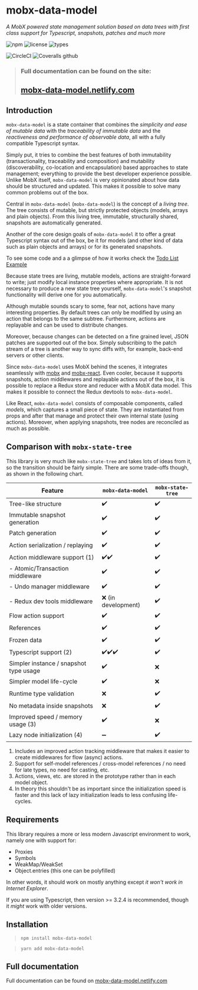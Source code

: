 # mobx-data-model

_A MobX powered state management solution based on data trees with first class support for Typescript, snapshots, patches and much more_

![npm](https://img.shields.io/npm/v/mobx-data-model.svg?style=flat-square&logo=npm)
![license](https://img.shields.io/npm/l/mobx-data-store.svg?style=flat-square)
![types](https://img.shields.io/npm/types/mobx-data-store.svg?style=flat-square&logo=typescript)

![CircleCI](https://img.shields.io/circleci/build/github/xaviergonz/mobx-data-model.svg?style=flat-square&logo=circleci)
![Coveralls github](https://img.shields.io/coveralls/github/xaviergonz/mobx-data-model.svg?style=flat-square&logo=coveralls)

> ### Full documentation can be found on the site:
>
> ## [mobx-data-model.netlify.com](https://mobx-data-model.netlify.com)

## Introduction

`mobx-data-model` is a state container that combines the _simplicity and ease of mutable data_ with the _traceability of immutable data_ and the _reactiveness and performance of observable data_, all with a fully compatible Typescript syntax.

Simply put, it tries to combine the best features of both immutability (transactionality, traceability and composition) and mutability (discoverability, co-location and encapsulation) based approaches to state management; everything to provide the best developer experience possible.
Unlike MobX itself, `mobx-data-model` is very opinionated about how data should be structured and updated.
This makes it possible to solve many common problems out of the box.

Central in `mobx-data-model` (`mobx-data-model`) is the concept of a _living tree_. The tree consists of mutable, but strictly protected objects (models, arrays and plain objects).
From this living tree, immutable, structurally shared, snapshots are automatically generated.

Another of the core design goals of `mobx-data-model` it to offer a great Typescript syntax out of the box, be it for models (and other kind of data such as plain objects and arrays) or for its generated snapshots.

To see some code and a a glimpse of how it works check the [Todo List Example](https://mobx-data-model.netlify.com/examples/todoList)

Because state trees are living, mutable models, actions are straight-forward to write; just modify local instance properties where appropriate. It is not necessary to produce a new state tree yourself, `mobx-data-model`'s snapshot functionality will derive one for you automatically.

Although mutable sounds scary to some, fear not, actions have many interesting properties.
By default trees can only be modified by using an action that belongs to the same subtree.
Furthermore, actions are replayable and can be used to distribute changes.

Moreover, because changes can be detected on a fine grained level, JSON patches are supported out of the box.
Simply subscribing to the patch stream of a tree is another way to sync diffs with, for example, back-end servers or other clients.

Since `mobx-data-model` uses MobX behind the scenes, it integrates seamlessly with [mobx](https://mobx.js.org) and [mobx-react](https://github.com/mobxjs/mobx-react).
Even cooler, because it supports snapshots, action middlewares and replayable actions out of the box, it is possible to replace a Redux store and reducer with a MobX data model.
This makes it possible to connect the Redux devtools to `mobx-data-model`.

Like React, `mobx-data-model` consists of composable components, called _models_, which captures a small piece of state. They are instantiated from props and after that manage and protect their own internal state (using actions). Moreover, when applying snapshots, tree nodes are reconciled as much as possible.

## Comparison with `mobx-state-tree`

This library is very much like `mobx-state-tree` and takes lots of ideas from it, so the transition
should be fairly simple. There are some trade-offs though, as shown in the following chart.

| Feature                                | `mobx-data-model`   | `mobx-state-tree` |
| -------------------------------------- | ------------------- | ----------------- |
| Tree-like structure                    | ✔️                  | ✔️                |
| Immutable snapshot generation          | ✔️                  | ✔️                |
| Patch generation                       | ✔️                  | ✔️                |
| Action serialization / replaying       | ✔️                  | ✔️                |
| Action middleware support (1)          | ✔️✔️                | ✔️                |
| - Atomic/Transaction middleware        | ✔️                  | ✔️                |
| - Undo manager middleware              | ✔️                  | ✔️                |
| - Redux dev tools middleware           | ❌ (in development) | ✔️                |
| Flow action support                    | ✔️                  | ✔️                |
| References                             | ✔️                  | ✔️                |
| Frozen data                            | ✔️                  | ✔️                |
| Typescript support (2)                 | ✔️✔️✔️              | ✔️                |
| Simpler instance / snapshot type usage | ✔️                  | ❌                |
| Simpler model life-cycle               | ✔️                  | ❌                |
| Runtime type validation                | ❌                  | ✔️                |
| No metadata inside snapshots           | ❌                  | ✔️                |
| Improved speed / memory usage (3)      | ✔️                  | ❌                |
| Lazy node initialization (4)           | ➖                  | ✔️                |

1. Includes an improved action tracking middleware that makes it easier to create
   middlewares for flow (async) actions.
2. Support for self-model references / cross-model references / no need for late types, no need for casting,
   etc.
3. Actions, views, etc. are stored in the prototype rather than in each model object.
4. In theory this shouldn't be as important since the initialization speed is faster and this
   lack of lazy initialization leads to less confusing life-cycles.

## Requirements

This library requires a more or less modern Javascript environment to work, namely one with support for:

- Proxies
- Symbols
- WeakMap/WeakSet
- Object.entries (this one can be polyfilled)

In other words, it should work on mostly anything except _it won't work in Internet Explorer_.

If you are using Typescript, then version >= 3.2.4 is recommended, though it _might_ work with older versions.

## Installation

> `npm install mobx-data-model`

> `yarn add mobx-data-model`

## Full documentation

Full documentation can be found on [mobx-data-model.netlify.com](https://mobx-data-model.netlify.com)
